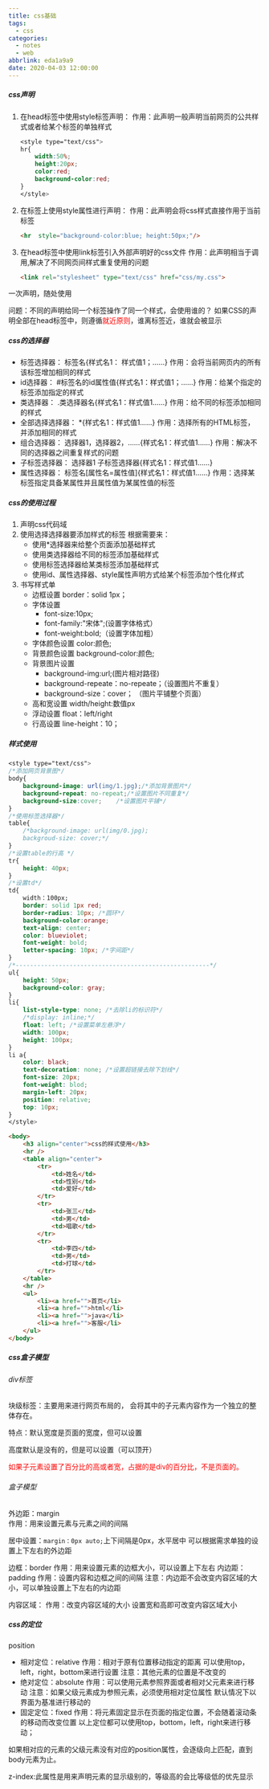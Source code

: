 ```yaml
---
title: css基础
tags:
  - css
categories:
  - notes
  - web
abbrlink: eda1a9a9
date: 2020-04-03 12:00:00
---
```


##### css声明

1. 在head标签中使用style标签声明：
   作用：此声明一般声明当前网页的公共样式或者给某个标签的单独样式

   ```css
   <style type="text/css">
   hr{
       width:50%;
       height:20px;
       color:red;
       background-color:red;
   }	
   </style>
   ```

2. 在标签上使用style属性进行声明：
   作用：此声明会将css样式直接作用于当前标签

   ```html
   <hr  style="background-color:blue; height:50px;"/>
   ```

3. 在head标签中使用link标签引入外部声明好的css文件
   作用：此声明相当于调用,解决了不同网页间样式重复使用的问题

   ```html
   <link rel="stylesheet" type="text/css" href="css/my.css">
   ```

一次声明，随处使用

问题：不同的声明给同一个标签操作了同一个样式，会使用谁的？
如果CSS的声明全部在head标签中，则遵循<font color="red">就近原则</font>，谁离标签近，谁就会被显示

<!--more-->

##### css的选择器

- 标签选择器：
  标签名{样式名1： 样式值1；……}
  作用：会将当前网页内的所有该标签增加相同的样式
- id选择器：
  #标签名的id属性值{样式名1：样式值1；……}
  作用：给某个指定的标签添加指定的样式
- 类选择器：
  .类选择器名{样式名1：样式值1……}
  作用：给不同的标签添加相同的样式
- 全部选择选择器：
  *{样式名1：样式值1……}
  作用：选择所有的HTML标签，并添加相同的样式                
- 组合选择器：
  选择器1，选择器2，……{样式名1：样式值1……}
  作用：解决不同的选择器之间重复样式的问题
- 子标签选择器：
  选择器1 子标签选择器{样式名1：样式值1……}
- 属性选择器：
  标签名[属性名=属性值]{样式名1：样式值1……}
  作用：选择某标签指定具备某属性并且属性值为某属性值的标签

##### css的使用过程

1. 声明css代码域
2. 使用选择选择器要添加样式的标签
   根据需要来：
   - 使用*选择器来给整个页面添加基础样式
   - 使用类选择器给不同的标签添加基础样式
   - 使用标签选择器给某类标签添加基础样式
   - 使用id、属性选择器、style属性声明方式给某个标签添加个性化样式
3. 书写样式单
   - 边框设置
     border：solid 1px；
   - 字体设置
     - font-size:10px;
     - font-family:"宋体";(设置字体格式）
     - font-weight:bold;（设置字体加粗）
   - 字体颜色设置
     color:颜色;
   - 背景颜色设置
     background-color:颜色;
   - 背景图片设置
     - background-img:url;(图片相对路径)
     - background-repeate：no-repeate；（设置图片不重复）
     - background-size：cover； （图片平铺整个页面）
   - 高和宽设置	width/height:数值px
   - 浮动设置	float：left/right
   - 行高设置	line-height：10；

##### 样式使用

```css
<style type="text/css">
/*添加网页背景图*/
body{
    background-image: url(img/1.jpg);/*添加背景图片*/
    background-repeat: no-repeat;/*设置图片不同重复*/
    background-size:cover;    /*设置图片平铺*/
}
/*使用标签选择器*/
table{
    /*background-image: url(img/0.jpg);
    backgroud-size: cover;*/
}
/*设置table的行高 */
tr{
    height: 40px;
}
/*设置td*/
td{
    width：100px;
    border: solid 1px red;
    border-radius: 10px; /*圆环*/
    background-color:orange;
    text-align: center;
    color: blueviolet;
    font-weight: bold;
    letter-spacing: 10px; /*字间距*/
}
/*------------------------------------------------------*/
ul{
    height: 50px;
    background-color: gray;
}
li{
    list-style-type: none; /*去除li的标识符*/
    /*display: inline;*/
    float: left; /*设置菜单左悬浮*/
    width: 100px;
    height: 100px;     
}
li a{
    color: black;
    text-decoration: none; /*设置超链接去除下划线*/
    font-size: 20px;
    font-weight: blod;
    margin-left: 20px;
    position: relative;
    top: 10px;
}
</style>
```

```html
<body>
    <h3 align="center">css的样式使用</h3>
    <hr />
    <table align="center">
        <tr>
            <td>姓名</td>
            <td>性别</td>
            <td>爱好</td>
        </tr>
        <tr>
            <td>张三</td>
            <td>男</td>
            <td>唱歌</td>
        </tr>
        <tr>
            <td>李四</td>
            <td>男</td>
            <td>打球</td>
        </tr>
    </table>
    <hr />
    <ul>
        <li><a href="">首页</li>
        <li><a href="">html</li>
        <li><a href="">java</li>
        <li><a href="">客服</li>
    </ul>
</body>
```

##### css盒子模型

###### div标签

块级标签：主要用来进行网页布局的， 会将其中的子元素内容作为一个独立的整体存在。

特点：默认宽度是页面的宽度，但可以设置

高度默认是没有的，但是可以设置（可以顶开）

<font color='red'>如果子元素设置了百分比的高或者宽，占据的是div的百分比，不是页面的。</font>

###### 盒子模型

外边距：margin	
作用：用来设置元素与元素之间的间隔

居中设置：`margin：0px auto;`上下间隔是0px，水平居中
可以根据需求单独的设置上下左右的外边距

边框：border	作用：用来设置元素的边框大小，可以设置上下左右
内边距：padding	作用：设置内容和边框之间的间隔
注意：内边距不会改变内容区域的大小，可以单独设置上下左右的内边距

内容区域：
作用：改变内容区域的大小
设置宽和高即可改变内容区域大小


##### css的定位

position

- 相对定位：relative
  作用：相对于原有位置移动指定的距离
  可以使用top，left，right，bottom来进行设置
  注意：其他元素的位置是不改变的
- 绝对定位：absolute
  作用：可以使用元素参照界面或者相对父元素来进行移动
  注意：如果父级元素成为参照元素，必须使用相对定位属性
  默认情况下以界面为基准进行移动的
- 固定定位：fixed
  作用：将元素固定显示在页面的指定位置，不会随着滚动条的移动而改变位置
  以上定位都可以使用top，bottom，left，right来进行移动；

如果相对应的元素的父级元素没有对应的position属性，会逐级向上匹配，直到body元素为止。

z-index:此属性是用来声明元素的显示级别的，等级高的会比等级低的优先显示


